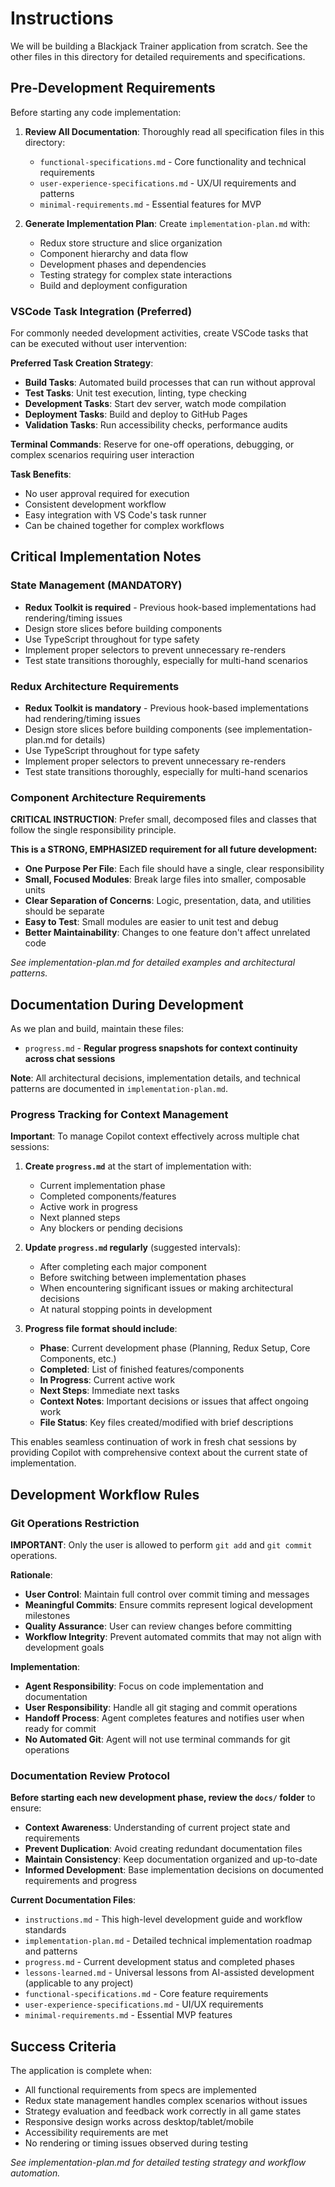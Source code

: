 # Instructions

We will be building a Blackjack Trainer application from scratch. See the other files in this directory for detailed requirements and specifications.

## Pre-Development Requirements

Before starting any code implementation:

1. **Review All Documentation**: Thoroughly read all specification files in this directory:
   - `functional-specifications.md` - Core functionality and technical requirements
   - `user-experience-specifications.md` - UX/UI requirements and patterns
   - `minimal-requirements.md` - Essential features for MVP

2. **Generate Implementation Plan**: Create `implementation-plan.md` with:
   - Redux store structure and slice organization
   - Component hierarchy and data flow
   - Development phases and dependencies
   - Testing strategy for complex state interactions
   - Build and deployment configuration

### VSCode Task Integration (Preferred)
For commonly needed development activities, create VSCode tasks that can be executed without user intervention:

**Preferred Task Creation Strategy**:
- **Build Tasks**: Automated build processes that can run without approval
- **Test Tasks**: Unit test execution, linting, type checking
- **Development Tasks**: Start dev server, watch mode compilation
- **Deployment Tasks**: Build and deploy to GitHub Pages
- **Validation Tasks**: Run accessibility checks, performance audits

**Terminal Commands**: Reserve for one-off operations, debugging, or complex scenarios requiring user interaction

**Task Benefits**:
- No user approval required for execution
- Consistent development workflow
- Easy integration with VS Code's task runner
- Can be chained together for complex workflows

## Critical Implementation Notes

### State Management (MANDATORY)
- **Redux Toolkit is required** - Previous hook-based implementations had rendering/timing issues
- Design store slices before building components
- Use TypeScript throughout for type safety
- Implement proper selectors to prevent unnecessary re-renders
- Test state transitions thoroughly, especially for multi-hand scenarios

### Redux Architecture Requirements
- **Redux Toolkit is mandatory** - Previous hook-based implementations had rendering/timing issues
- Design store slices before building components (see implementation-plan.md for details)
- Use TypeScript throughout for type safety
- Implement proper selectors to prevent unnecessary re-renders
- Test state transitions thoroughly, especially for multi-hand scenarios

### Component Architecture Requirements
**CRITICAL INSTRUCTION**: Prefer small, decomposed files and classes that follow the single responsibility principle.

**This is a STRONG, EMPHASIZED requirement for all future development:**
- **One Purpose Per File**: Each file should have a single, clear responsibility
- **Small, Focused Modules**: Break large files into smaller, composable units
- **Clear Separation of Concerns**: Logic, presentation, data, and utilities should be separate
- **Easy to Test**: Small modules are easier to unit test and debug
- **Better Maintainability**: Changes to one feature don't affect unrelated code

*See implementation-plan.md for detailed examples and architectural patterns.*

## Documentation During Development

As we plan and build, maintain these files:
- `progress.md` - **Regular progress snapshots for context continuity across chat sessions**

**Note**: All architectural decisions, implementation details, and technical patterns are documented in `implementation-plan.md`.

### Progress Tracking for Context Management

**Important**: To manage Copilot context effectively across multiple chat sessions:

1. **Create `progress.md`** at the start of implementation with:
   - Current implementation phase
   - Completed components/features
   - Active work in progress
   - Next planned steps
   - Any blockers or pending decisions

2. **Update `progress.md` regularly** (suggested intervals):
   - After completing each major component
   - Before switching between implementation phases
   - When encountering significant issues or making architectural decisions
   - At natural stopping points in development

3. **Progress file format should include**:
   - **Phase**: Current development phase (Planning, Redux Setup, Core Components, etc.)
   - **Completed**: List of finished features/components
   - **In Progress**: Current active work
   - **Next Steps**: Immediate next tasks
   - **Context Notes**: Important decisions or issues that affect ongoing work
   - **File Status**: Key files created/modified with brief descriptions

This enables seamless continuation of work in fresh chat sessions by providing Copilot with comprehensive context about the current state of implementation.

## Development Workflow Rules

### Git Operations Restriction
**IMPORTANT**: Only the user is allowed to perform `git add` and `git commit` operations.

**Rationale**:
- **User Control**: Maintain full control over commit timing and messages
- **Meaningful Commits**: Ensure commits represent logical development milestones
- **Quality Assurance**: User can review changes before committing
- **Workflow Integrity**: Prevent automated commits that may not align with development goals

**Implementation**:
- **Agent Responsibility**: Focus on code implementation and documentation
- **User Responsibility**: Handle all git staging and commit operations
- **Handoff Process**: Agent completes features and notifies user when ready for commit
- **No Automated Git**: Agent will not use terminal commands for git operations

### Documentation Review Protocol
**Before starting each new development phase, review the `docs/` folder** to ensure:
- **Context Awareness**: Understanding of current project state and requirements
- **Prevent Duplication**: Avoid creating redundant documentation files
- **Maintain Consistency**: Keep documentation organized and up-to-date
- **Informed Development**: Base implementation decisions on documented requirements and progress

**Current Documentation Files**:
- `instructions.md` - This high-level development guide and workflow standards
- `implementation-plan.md` - Detailed technical implementation roadmap and patterns
- `progress.md` - Current development status and completed phases
- `lessons-learned.md` - Universal lessons from AI-assisted development (applicable to any project)
- `functional-specifications.md` - Core feature requirements
- `user-experience-specifications.md` - UI/UX requirements
- `minimal-requirements.md` - Essential MVP features

## Success Criteria

The application is complete when:
- All functional requirements from specs are implemented
- Redux state management handles complex scenarios without issues
- Strategy evaluation and feedback work correctly in all game states
- Responsive design works across desktop/tablet/mobile
- Accessibility requirements are met
- No rendering or timing issues observed during testing

*See implementation-plan.md for detailed testing strategy and workflow automation.*

